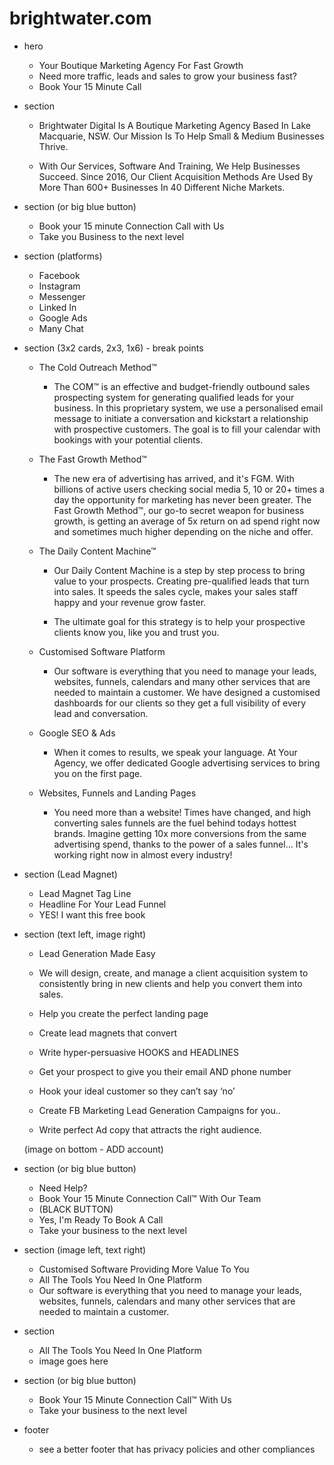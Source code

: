 # brightwater.com

- hero

  - Your Boutique Marketing Agency For Fast Growth
  - Need more traffic, leads and sales to grow your business fast? 
  - Book Your 15 Minute Call

- section

  - Brightwater Digital Is A Boutique Marketing Agency Based In Lake Macquarie, NSW. Our Mission Is To Help Small & Medium Businesses Thrive.

  - With Our Services, Software And Training, We Help Businesses Succeed. Since 2016, Our Client Acquisition Methods Are Used By More Than 600+ Businesses In 40 Different Niche Markets.

- section (or big blue button)

  - Book your 15 minute Connection Call with Us
  - Take you Business to the next level

- section (platforms)

  - Facebook
  - Instagram
  - Messenger
  - Linked In
  - Google Ads
  - Many Chat

- section (3x2 cards, 2x3, 1x6) - break points

    - The Cold Outreach Method™

      - The COM™ is an effective and budget-friendly outbound sales prospecting system for generating qualified leads for your business. In this proprietary system, we use a personalised email message to initiate a conversation and kickstart a relationship with prospective customers. The goal is to fill your calendar with bookings with your potential clients.

    - The Fast Growth Method™

      - The new era of advertising has arrived, and it's FGM. With billions of active users checking social media 5, 10 or 20+ times a day the opportunity for marketing has never been greater. The Fast Growth Method™, our go-to secret weapon for business growth, is getting an average of 5x return on ad spend right now and sometimes much higher depending on the niche and offer.

    - The Daily Content Machine™

      - Our Daily Content Machine is a step by step process to bring value to your prospects. Creating pre-qualified leads that turn into sales. It speeds the sales cycle, makes your sales staff happy and your revenue grow faster.

      - The ultimate goal for this strategy is to help your prospective clients know you, like you and trust you.

    - Customised Software Platform

      - Our software is everything that you need to manage your leads, websites, funnels, calendars and many other services that are needed to maintain a customer. We have designed a customised dashboards for our clients so they get a full visibility of every lead and conversation.

    - Google SEO & Ads

      - When it comes to results, we speak your language. At Your Agency, we offer dedicated Google advertising services to bring you on the first page.

    - Websites, Funnels and Landing Pages

      - You need more than a website! Times have changed, and high converting sales funnels are the fuel behind todays hottest brands. Imagine getting 10x more conversions from the same advertising spend, thanks to the power of a sales funnel... It's working right now in almost every industry!

- section (Lead Magnet)

  - Lead Magnet Tag Line
  - Headline For Your Lead Funnel
  - YES! I want this free book

- section (text left, image right)

  - Lead Generation Made Easy
  - We will design, create, and manage a client acquisition system to consistently bring in new clients and help you convert them into sales.

  - Help you create the perfect landing page 
  - Create lead magnets that convert
  - Write hyper-persuasive HOOKS and HEADLINES 
  - ​Get your prospect to give you their email AND phone number
  - ​Hook your ideal customer so they can’t say ‘no’
  - ​Create FB Marketing Lead Generation Campaigns for you..
  - ​Write perfect Ad copy that attracts the right audience. 

  (image on bottom - ADD account) 

- section (or big blue button)

  - Need Help?
  - Book Your 15 Minute Connection Call™ With Our Team
  - (BLACK BUTTON)
  - Yes, I'm Ready To Book A Call
  - Take your business to the next level

- section (image left, text right)

  - Customised Software Providing More Value To You
  - All The Tools You Need In One Platform
  - Our software is everything that you need to manage your leads, websites, funnels, calendars and many other services that are needed to maintain a customer.

- section

  - All The Tools You Need In One Platform
  - image goes here

- section (or big blue button)

  - Book Your 15 Minute Connection Call™ With Us
  - Take your business to the next level

- footer

  - see a better footer that has privacy policies and other compliances

